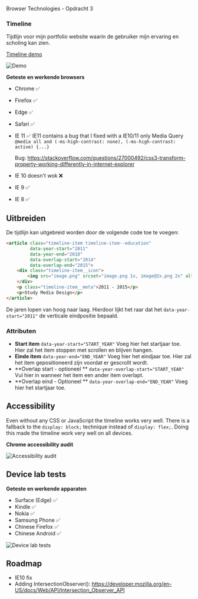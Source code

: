 Browser Technologies - Opdracht 3

### Timeline  
Tijdlijn voor mijn portfolio website waarin de gebruiker mijn ervaring en scholing kan zien.

[Timeline demo](https://jelleoverbeek.github.io/browser-technologies/opdracht3/timeline/)  

![Demo](https://d.pr/i/ubW7bX+ "Demo")

**Geteste en werkende browsers**
- Chrome ✅

- Firefox ✅ 

- Edge ✅

- Safari ✅

- IE 11 ✅
  IE11 contains a bug that I fixed with a IE10/11 only Media Query ```@media all and (-ms-high-contrast: none), (-ms-high-contrast: active) {...}```

  Bug: https://stackoverflow.com/questions/27000492/css3-transform-property-working-differently-in-internet-explorer

- IE 10 doesn't wok ❌

- IE 9 ✅

- IE 8 ✅



## Uitbreiden

De tijdlijn kan uitgebreid worden door de volgende code toe te voegen:

```html
<article class="timeline-item timeline-item--education"
         data-year-start="2011"
         data-year-end="2018"
         data-overlap-start="2014" 
         data-overlap-end="2015">
    <div class="timeline-item__icon">
        <img src="image.png" srcset="image.png 1x, image@2x.png 2x" alt="">
    </div>
    <p class="timeline-item__meta">2011 - 2015</p>
    <p>Study Media Design</p>
</article>
```

De jaren lopen van hoog naar laag. Hierdoor lijkt het raar dat het `data-year-start="2011"` de verticale eindpositie bepaald.

### Attributen

- **Start item**
  `data-year-start="START_YEAR"`
   Voeg hier het startjaar toe. Hier zal het item stoppen met scrollen en blijven hangen.
- **Einde item**
  `data-year-end="END_YEAR"` 
  Voeg hier het eindjaar toe. Hier zal het item gepositioneerd zijn voordat er gescrollt wordt.
- **Overlap start - optioneel **
  `data-year-overlap-start="START_YEAR"` 
  Vul hier in wanneer het item een ander item overlapt.
- **Overlap eind - Optioneel **
  `data-year-overlap-end="END_YEAR"` 
  Voeg hier het startjaar toe. 



## Accessibility

Even without any CSS or JavaScript the timeline works very well. There is a fallback to the `display: block;` technique instead of `display: flex;`. Doing this made the timeline work very well on all devices.



**Chrome accessibility audit**

![Accessibility audit](https://d.pr/i/FNHwZe+ "Accessibility audit")



## Device lab tests

**Geteste en werkende apparaten**

- Surface (Edge) ✅
- Kindle ✅
- Nokia ✅
- Samsung Phone ✅
- Chinese Firefox ✅
- Chinese Android ✅

![Device lab tests](https://d.pr/i/Eho9sd+ "Device lab tests")

## Roadmap

- IE10 fix
- Adding IntersectionObserver(): https://developer.mozilla.org/en-US/docs/Web/API/Intersection_Observer_API